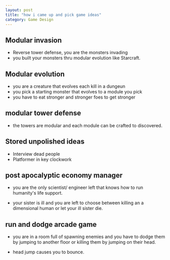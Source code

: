 ```yaml
---
layout: post
title: "how i came up and pick game ideas"
category: Game Design
---
```


## Modular invasion

- Reverse tower defense, you are the monsters invading
- you built your monsters thru modular evolution like Starcraft.

## Modular evolution

- you are a creature that evolves each kill in a dungeun
- you pick a starting monster that evolves to a module you pick
- you have to eat stronger and stronger foes to get stronger

## modular tower defense

- the towers are modular and each module can be crafted to discovered.

## Stored unpolished ideas

- Interview dead people
- Platformer in key clockwork

## post apocalyptic economy manager

- you are the only scientist/ engineer left that knows how to run humanity's life support.

- your sister is ill and you are left to choose between killing an a dimensional human or let your ill sister die.

## run and dodge arcade game

- you are in a room full of spawning enemies and you have to dodge them by jumping to another floor or killing them by jumping on their head.

- head jump causes you to bounce.
